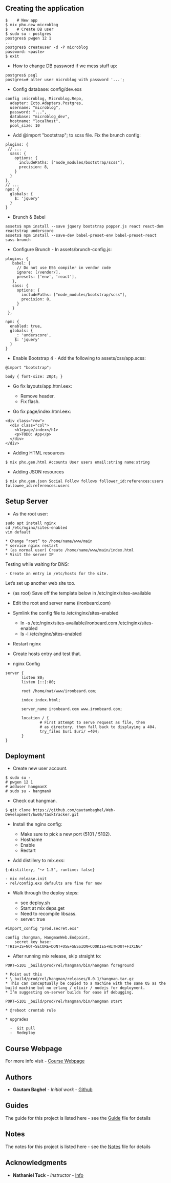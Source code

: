 ## Creating the application

```
$    # New app
$ mix phx.new microblog
$    # Create DB user
$ sudo su - postgres
postgres$ pwgen 12 1
...
postgres$ createuser -d -P microblog
password: <paste>
$ exit
```

* How to change DB password if we mess stuff up:
```
postgres$ psql
postgres=# alter user microblog with password '...';
```
* Config database: config/dev.exs

```
config :microblog, Microblog.Repo,
  adapter: Ecto.Adapters.Postgres,
  username: "microblog",
  password: "...",
  database: "microblog_dev",
  hostname: "localhost",
  pool_size: 10
```

* Add @import "bootstrap"; to scss file. Fix the brunch config:
```
plugins: {
 // ...
  sass: {
    options: {
      includePaths: ["node_modules/bootstrap/scss"],
      precision: 8,
    }
  }
},
// ...
npm: {
  globals: {
    $: 'jquery'
  }
}

```

* Brunch & Babel
 ```
assets$ npm install --save jquery bootstrap popper.js react react-dom reactstrap underscore
assets$ npm install --save-dev babel-preset-env babel-preset-react sass-brunch

 ```

 * Configure Brunch - In assets/brunch-config.js:

 ```
 plugins: {
    babel: {
      // Do not use ES6 compiler in vendor code
      ignore: [/vendor/],
      presets: ['env', 'react'],
    },
    sass: {
      options: {
        includePaths: ["node_modules/bootstrap/scss"],
        precision: 8,
      }
    }
  },
 ```

 ```
 npm: {
   enabled: true,
   globals: {
     _: 'underscore',
     $: 'jquery'
   }
 }

 ```

 * Enable Bootstrap 4 - Add the following to assets/css/app.scss:
```
@import "bootstrap";

body { font-size: 20pt; }

```

* Go fix layouts/app.html.eex:

    - Remove header.
    - Fix flash.

* Go fix page/index.html.eex:

```
<div class="row">
  <div class="col">
    <h1>page/index</h1>
    <p>TODO: App</p>
  </div>
</div>

```
* Adding HTML resources

```
$ mix phx.gen.html Accounts User users email:string name:string
```

* Adding JSON resources

```
$ mix phx.gen.json Social Follow follows follower_id:references:users followee_id:references:users
```


## Setup Server
* As the root user:
```
sudo apt install nginx
cd /etc/nginx/sites-enabled
vim default

```

    * Change “root” to /home/name/www/main
    * service nginx restart
    * (as normal user) Create /home/name/www/main/index.html
    * Visit the server IP

 Testing while waiting for DNS:

    - Create an entry in /etc/hosts for the site.

 Let’s set up another web site too.

  *  (as root) Save off the template below in /etc/nginx/sites-available
  *  Edit the root and server name (ironbeard.com)
  *  Symlink the config file to /etc/nginx/sites-enabled
        - ln -s /etc/nginx/sites-available/ironbeard.com /etc/nginx/sites-enabled
        - ls -l /etc/nginx/sites-enabled
  *  Restart nginx
  *  Create hosts entry and test that.

 * nginx Config

 ```
 server {
        listen 80;
        listen [::]:80;

        root /home/nat/www/ironbeard.com;

        index index.html;

        server_name ironbeard.com www.ironbeard.com;

        location / {
                # First attempt to serve request as file, then
                # as directory, then fall back to displaying a 404.
                try_files $uri $uri/ =404;
        }
}
 ```

## Deployment

* Create new user account.

```
$ sudo su -
# pwgen 12 1
# adduser hangmanX
# sudo su - hangmanX
```
* Check out hangman.

```
$ git clone https://github.com/gautambaghel/Web-Development/hw06/tasktracker.git
```


* Install the nginx config:

  -  Make sure to pick a new port (5101 / 5102).
  -  Hostname
  -  Enable
  -  Restart

* Add distillery to mix.exs:

```
{:distillery, "~> 1.5", runtime: false}
```


    - mix release.init
    - rel/config.exs defaults are fine for now

* Walk through the deploy steps:

    - see deploy.sh
    - Start at mix deps.get
    - Need to recompile libsass.
    - server: true

```
#import_config "prod.secret.exs"

config :hangman, HangmanWeb.Endpoint,
    secret_key_base: "THIS+IS+NOT+SECURE+DONT+USE+SESSION+COOKIES+WITHOUT+FIXING"
```
* After running mix release, skip straight to:

```
PORT=5101 _build/prod/rel/hangman/bin/hangman foreground
```

    * Point out this
    * \_build/prod/rel/hangman/releases/0.0.1/hangman.tar.gz
    * This can conceptually be copied to a machine with the same OS as the build machine but no erlang / elixir / nodejs for deployment.
    * I’m suggesting on-server builds for ease of debugging.

```
PORT=5101 _build/prod/rel/hangman/bin/hangman start
```
    * @reboot crontab rule

    * upgrades

      -  Git pull
      -  Redeploy


## Course Webpage

For more info visit - [Course Webpage](http://www.ccs.neu.edu/home/ntuck/courses/2018/01/cs4550/)

## Authors

* **Gautam Baghel** - *Initial work* - [Github](https://github.com/gautambaghel)

## Guides

The guide for this project is listed here - see the [Guide](http://www.ccs.neu.edu/home/ntuck/courses/2018/01/cs4550/guides/) file for details

## Notes

The notes for this project is listed here - see the [Notes](http://www.ccs.neu.edu/home/ntuck/courses/2018/01/cs4550/notes/) file for details

## Acknowledgments

* **Nathaniel Tuck** - *Instructor* - [Info](https://www.ccis.northeastern.edu/people/michael-weintraub/)
